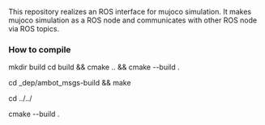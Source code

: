This repository realizes an ROS interface for mujoco simulation. It makes mujoco simulation as a ROS node and communicates with other ROS node via ROS topics.


### How to compile

mkdir build
cd build && cmake .. && cmake --build .

cd _dep/ambot_msgs-build && make

cd ../../

cmake --build .

